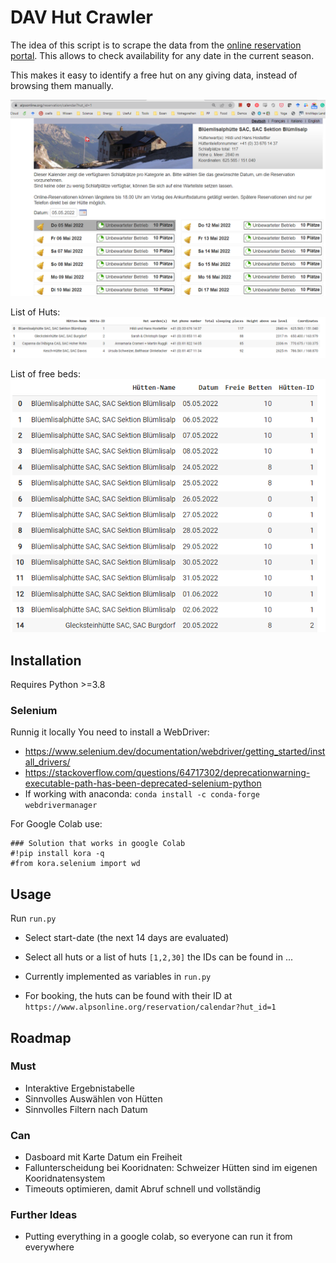 # DAV Hut Crawler

The idea of this script is to scrape the data from the [online reservation portal](https://www.alpenverein.de/huetten-wege-touren/huetteninfo/huetten-in-den-alpen/onlinereservierungssystem-der-alpenvereinshuetten_aid_28962.html). This allows to check availability for any date in the current season. 

This makes it easy to identify a free hut on any giving data, instead of browsing them manually.

![](doc/HRSReservationen.png)

List of Huts:
![](doc/results_huts.png)

List of free beds:
![](doc/results_empty_bed.png)

## Installation

Requires Python >=3.8

### Selenium

Runnig it locally You need to install a WebDriver:
- https://www.selenium.dev/documentation/webdriver/getting_started/install_drivers/
- https://stackoverflow.com/questions/64717302/deprecationwarning-executable-path-has-been-deprecated-selenium-python
- If working with anaconda: ```conda install -c conda-forge webdrivermanager```


For Google Colab use:

```
### Solution that works in google Colab
#!pip install kora -q
#from kora.selenium import wd
```


## Usage

Run ```run.py```

- Select start-date (the next 14 days are evaluated)
- Select all huts or a list of huts ```[1,2,30]``` the IDs can be found in ...
- Currently implemented as variables in  ```run.py```

- For booking, the huts can be found with their ID at ```https://www.alpsonline.org/reservation/calendar?hut_id=1```


## Roadmap

### Must

- Interaktive Ergebnistabelle
- Sinnvolles Auswählen von Hütten
- Sinnvolles Filtern nach Datum


### Can

- Dasboard mit Karte Datum ein Freiheit
- Fallunterscheidung bei Kooridnaten: Schweizer Hütten sind im eigenen Kooridnatensystem
- Timeouts optimieren, damit Abruf schnell und vollständig

### Further Ideas

- Putting everything in a google colab, so everyone can run it from everywhere